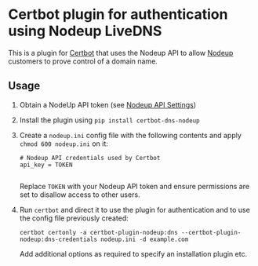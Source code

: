 # Certbot plugin for authentication using Nodeup LiveDNS

This is a plugin for [Certbot](https://certbot.eff.org/) that uses the Nodeup API to allow [Nodeup](https://nodeup.io/)
customers to prove control of a domain name.

## Usage

1. Obtain a NodeUp API token (see [Nodeup API Settings](https://cloud.nodeup.io/settings/api/))

2. Install the plugin using `pip install certbot-dns-nodeup`

3. Create a `nodeup.ini` config file with the following contents and apply `chmod 600 nodeup.ini` on it:
   ```
   # Nodeup API credentials used by Certbot
   api_key = TOKEN
 
   ```
   Replace `TOKEN` with your Nodeup API token and ensure permissions are set
   to disallow access to other users.

4. Run `certbot` and direct it to use the plugin for authentication and to use
   the config file previously created:
   ```
   certbot certonly -a certbot-plugin-nodeup:dns --certbot-plugin-nodeup:dns-credentials nodeup.ini -d example.com
   ```
   Add additional options as required to specify an installation plugin etc.
